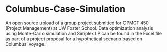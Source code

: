 # Columbus-Case-Simulation

An open source upload of a group project submitted for OPMGT 450 (Project Management) at UW Foster School. 
Data optimization analysis using Monte-Carlo simulation and Simplex LP can be found in the Excel file as part of a project proposal for a hypothetical scenario based on Columbus’ voyage.
